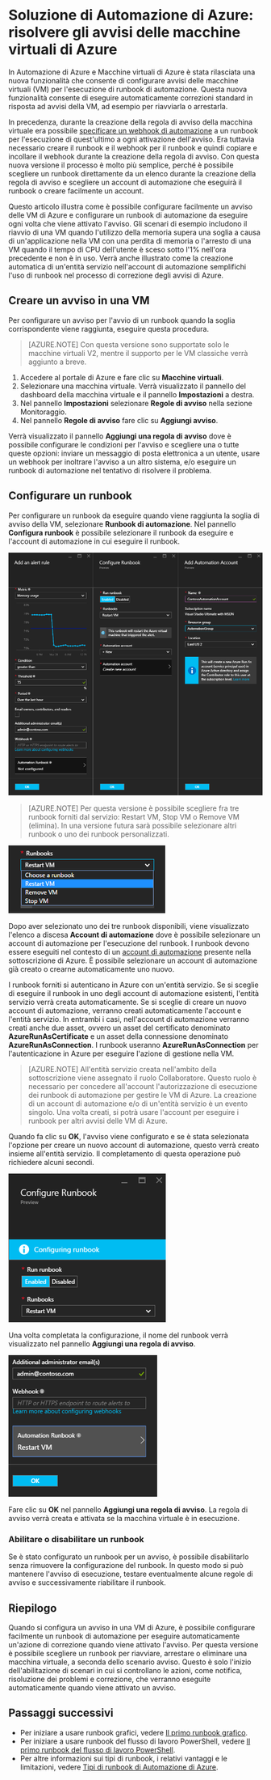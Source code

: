 <properties
    pageTitle="Risolvere gli avvisi delle VM di Azure con runbook di automazione | Microsoft Azure"
    description="Questo articolo illustra come integrare gli avvisi delle macchine virtuali di Azure con i runbook di Automazione di Azure e risolvere automaticamente problemi."
    services="automation"
    documentationCenter=""
    authors="csand-msft"
    manager="stevenka"
    editor="tysonn" />    
<tags
    ms.service="automation"
    ms.devlang="na"
    ms.topic="article"
    ms.tgt_pltfrm="na"
    ms.workload="infrastructure-services"
    ms.date="04/11/2016"
    ms.author="csand;magoedte" />

# Soluzione di Automazione di Azure: risolvere gli avvisi delle macchine virtuali di Azure

In Automazione di Azure e Macchine virtuali di Azure è stata rilasciata una nuova funzionalità che consente di configurare avvisi delle macchine virtuali (VM) per l'esecuzione di runbook di automazione. Questa nuova funzionalità consente di eseguire automaticamente correzioni standard in risposta ad avvisi della VM, ad esempio per riavviarla o arrestarla.

In precedenza, durante la creazione della regola di avviso della macchina virtuale era possibile [specificare un webhook di automazione](https://azure.microsoft.com/blog/using-azure-automation-to-take-actions-on-azure-alerts/) a un runbook per l'esecuzione di quest'ultimo a ogni attivazione dell'avviso. Era tuttavia necessario creare il runbook e il webhook per il runbook e quindi copiare e incollare il webhook durante la creazione della regola di avviso. Con questa nuova versione il processo è molto più semplice, perché è possibile scegliere un runbook direttamente da un elenco durante la creazione della regola di avviso e scegliere un account di automazione che eseguirà il runbook o creare facilmente un account.

Questo articolo illustra come è possibile configurare facilmente un avviso delle VM di Azure e configurare un runbook di automazione da eseguire ogni volta che viene attivato l'avviso. Gli scenari di esempio includono il riavvio di una VM quando l'utilizzo della memoria supera una soglia a causa di un'applicazione nella VM con una perdita di memoria o l'arresto di una VM quando il tempo di CPU dell'utente è sceso sotto l'1% nell'ora precedente e non è in uso. Verrà anche illustrato come la creazione automatica di un'entità servizio nell'account di automazione semplifichi l'uso di runbook nel processo di correzione degli avvisi di Azure.

## Creare un avviso in una VM

Per configurare un avviso per l'avvio di un runbook quando la soglia corrispondente viene raggiunta, eseguire questa procedura.

>[AZURE.NOTE] Con questa versione sono supportate solo le macchine virtuali V2, mentre il supporto per le VM classiche verrà aggiunto a breve.

1. Accedere al portale di Azure e fare clic su **Macchine virtuali**.  
2. Selezionare una macchina virtuale. Verrà visualizzato il pannello del dashboard della macchina virtuale e il pannello **Impostazioni** a destra.  
3. Nel pannello **Impostazioni** selezionare **Regole di avviso** nella sezione Monitoraggio.
4. Nel pannello **Regole di avviso** fare clic su **Aggiungi avviso**.

Verrà visualizzato il pannello **Aggiungi una regola di avviso** dove è possibile configurare le condizioni per l'avviso e scegliere una o tutte queste opzioni: inviare un messaggio di posta elettronica a un utente, usare un webhook per inoltrare l'avviso a un altro sistema, e/o eseguire un runbook di automazione nel tentativo di risolvere il problema.

## Configurare un runbook

Per configurare un runbook da eseguire quando viene raggiunta la soglia di avviso della VM, selezionare **Runbook di automazione**. Nel pannello **Configura runbook** è possibile selezionare il runbook da eseguire e l'account di automazione in cui eseguire il runbook.

![Configurare un runbook di automazione e creare un nuovo account di automazione](media/automation-azure-vm-alert-integration/ConfigureRunbookNewAccount.png)

>[AZURE.NOTE] Per questa versione è possibile scegliere fra tre runbook forniti dal servizio: Restart VM, Stop VM o Remove VM (elimina). In una versione futura sarà possibile selezionare altri runbook o uno dei runbook personalizzati.

![Runbook da scegliere](media/automation-azure-vm-alert-integration/RunbooksToChoose.png)

Dopo aver selezionato uno dei tre runbook disponibili, viene visualizzato l'elenco a discesa **Account di automazione** dove è possibile selezionare un account di automazione per l'esecuzione del runbook. I runbook devono essere eseguiti nel contesto di un [account di automazione](automation-security-overview.md) presente nella sottoscrizione di Azure. È possibile selezionare un account di automazione già creato o crearne automaticamente uno nuovo.

I runbook forniti si autenticano in Azure con un'entità servizio. Se si sceglie di eseguire il runbook in uno degli account di automazione esistenti, l'entità servizio verrà creata automaticamente. Se si sceglie di creare un nuovo account di automazione, verranno creati automaticamente l'account e l'entità servizio. In entrambi i casi, nell'account di automazione verranno creati anche due asset, ovvero un asset del certificato denominato **AzureRunAsCertificate** e un asset della connessione denominato **AzureRunAsConnection**. I runbook useranno **AzureRunAsConnection** per l'autenticazione in Azure per eseguire l'azione di gestione nella VM.

>[AZURE.NOTE] All'entità servizio creata nell'ambito della sottoscrizione viene assegnato il ruolo Collaboratore. Questo ruolo è necessario per concedere all'account l'autorizzazione di esecuzione dei runbook di automazione per gestire le VM di Azure. La creazione di un account di automazione e/o di un'entità servizio è un evento singolo. Una volta creati, si potrà usare l'account per eseguire i runbook per altri avvisi delle VM di Azure.

Quando fa clic su **OK**, l'avviso viene configurato e se è stata selezionata l'opzione per creare un nuovo account di automazione, questo verrà creato insieme all'entità servizio. Il completamento di questa operazione può richiedere alcuni secondi.

![Runbook in corso di configurazione](media/automation-azure-vm-alert-integration/RunbookBeingConfigured.png)

Una volta completata la configurazione, il nome del runbook verrà visualizzato nel pannello **Aggiungi una regola di avviso**.

![Runbook configurati](media/automation-azure-vm-alert-integration/RunbookConfigured.png)

Fare clic su **OK** nel pannello **Aggiungi una regola di avviso**. La regola di avviso verrà creata e attivata se la macchina virtuale è in esecuzione.

### Abilitare o disabilitare un runbook

Se è stato configurato un runbook per un avviso, è possibile disabilitarlo senza rimuovere la configurazione del runbook. In questo modo si può mantenere l'avviso di esecuzione, testare eventualmente alcune regole di avviso e successivamente riabilitare il runbook.

## Riepilogo

Quando si configura un avviso in una VM di Azure, è possibile configurare facilmente un runbook di automazione per eseguire automaticamente un'azione di correzione quando viene attivato l'avviso. Per questa versione è possibile scegliere un runbook per riavviare, arrestare o eliminare una macchina virtuale, a seconda dello scenario avviso. Questo è solo l'inizio dell'abilitazione di scenari in cui si controllano le azioni, come notifica, risoluzione dei problemi e correzione, che verranno eseguite automaticamente quando viene attivato un avviso.

## Passaggi successivi

- Per iniziare a usare runbook grafici, vedere [Il primo runbook grafico](automation-first-runbook-graphical.md).
- Per iniziare a usare runbook del flusso di lavoro PowerShell, vedere [Il primo runbook del flusso di lavoro PowerShell](automation-first-runbook-textual.md).
- Per altre informazioni sui tipi di runbook, i relativi vantaggi e le limitazioni, vedere [Tipi di runbook di Automazione di Azure](automation-runbook-types.md).

<!---HONumber=AcomDC_0420_2016-->